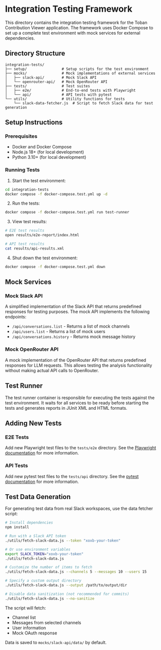 # Integration Testing Framework

This directory contains the integration testing framework for the Toban Contribution Viewer application. The framework uses Docker Compose to set up a complete test environment with mock services for external dependencies.

## Directory Structure

```
integration-tests/
├── setup/                # Setup scripts for the test environment
├── mocks/                # Mock implementations of external services
│   ├── slack-api/        # Mock Slack API
│   └── openrouter-api/   # Mock OpenRouter API
├── tests/                # Test suites
│   ├── e2e/              # End-to-end tests with Playwright
│   └── api/              # API tests with pytest
└── utils/                # Utility functions for tests
    └── slack-data-fetcher.js  # Script to fetch Slack data for test generation
```

## Setup Instructions

### Prerequisites

- Docker and Docker Compose
- Node.js 18+ (for local development)
- Python 3.10+ (for local development)

### Running Tests

1. Start the test environment:

```bash
cd integration-tests
docker compose -f docker-compose.test.yml up -d
```

2. Run the tests:

```bash
docker compose -f docker-compose.test.yml run test-runner
```

3. View test results:

```bash
# E2E test results
open results/e2e-report/index.html

# API test results
cat results/api-results.xml
```

4. Shut down the test environment:

```bash
docker compose -f docker-compose.test.yml down
```

## Mock Services

### Mock Slack API

A simplified implementation of the Slack API that returns predefined responses for testing purposes. The mock API implements the following endpoints:

- `/api/conversations.list` - Returns a list of mock channels
- `/api/users.list` - Returns a list of mock users
- `/api/conversations.history` - Returns mock message history

### Mock OpenRouter API

A mock implementation of the OpenRouter API that returns predefined responses for LLM requests. This allows testing the analysis functionality without making actual API calls to OpenRouter.

## Test Runner

The test runner container is responsible for executing the tests against the test environment. It waits for all services to be ready before starting the tests and generates reports in JUnit XML and HTML formats.

## Adding New Tests

### E2E Tests

Add new Playwright test files to the `tests/e2e` directory. See the [Playwright documentation](https://playwright.dev/docs/intro) for more information.

### API Tests

Add new pytest test files to the `tests/api` directory. See the [pytest documentation](https://docs.pytest.org/en/stable/) for more information.

## Test Data Generation

For generating test data from real Slack workspaces, use the data fetcher script:

```bash
# Install dependencies
npm install

# Run with a Slack API token
./utils/fetch-slack-data.js --token "xoxb-your-token"

# Or use environment variables
export SLACK_TOKEN="xoxb-your-token"
./utils/fetch-slack-data.js

# Customize the number of items to fetch
./utils/fetch-slack-data.js --channels 5 --messages 10 --users 15

# Specify a custom output directory
./utils/fetch-slack-data.js --output /path/to/output/dir

# Disable data sanitization (not recommended for commits)
./utils/fetch-slack-data.js --no-sanitize
```

The script will fetch:
- Channel list
- Messages from selected channels
- User information
- Mock OAuth response

Data is saved to `mocks/slack-api/data/` by default.
